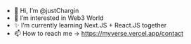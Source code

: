 - 👋 Hi, I’m @justChargin
- 👀 I’m interested in Web3 World
- ✨ I’m currently learning Next.JS + React.JS together
- 📫 How to reach me -> https://myverse.vercel.app/contact
